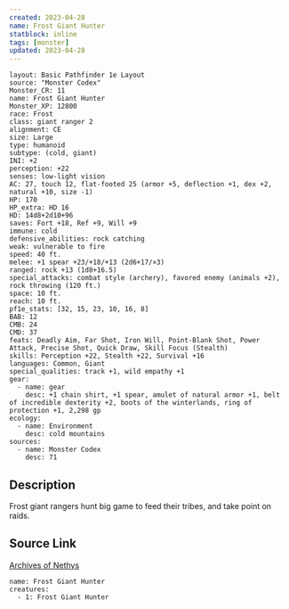 ```yaml
---
created: 2023-04-28
name: Frost Giant Hunter
statblock: inline
tags: [monster]
updated: 2023-04-28
---
```

```statblock
layout: Basic Pathfinder 1e Layout
source: "Monster Codex"
Monster_CR: 11
name: Frost Giant Hunter
Monster_XP: 12800
race: Frost
class: giant ranger 2
alignment: CE
size: Large
type: humanoid
subtype: (cold, giant)
INI: +2
perception: +22
senses: low-light vision
AC: 27, touch 12, flat-footed 25 (armor +5, deflection +1, dex +2, natural +10, size -1)
HP: 170
HP_extra: HD 16
HD: 14d8+2d10+96
saves: Fort +18, Ref +9, Will +9
immune: cold
defensive_abilities: rock catching
weak: vulnerable to fire
speed: 40 ft.
melee: +1 spear +23/+18/+13 (2d6+17/×3)
ranged: rock +13 (1d8+16.5)
special_attacks: combat style (archery), favored enemy (animals +2), rock throwing (120 ft.)
space: 10 ft.
reach: 10 ft.
pf1e_stats: [32, 15, 23, 10, 16, 8]
BAB: 12
CMB: 24
CMD: 37
feats: Deadly Aim, Far Shot, Iron Will, Point-Blank Shot, Power Attack, Precise Shot, Quick Draw, Skill Focus (Stealth)
skills: Perception +22, Stealth +22, Survival +16
languages: Common, Giant
special_qualities: track +1, wild empathy +1
gear:
  - name: gear
    desc: +1 chain shirt, +1 spear, amulet of natural armor +1, belt of incredible dexterity +2, boots of the winterlands, ring of protection +1, 2,298 gp
ecology:
  - name: Environment
    desc: cold mountains
sources:
  - name: Monster Codex
    desc: 71
```
## Description
Frost giant rangers hunt big game to feed their tribes, and take point on raids.
## Source Link
[Archives of Nethys](https://aonprd.com/MonsterDisplay.aspx?ItemName=Frost%20Giant%20Hunter)
```encounter-table
name: Frost Giant Hunter
creatures:
  - 1: Frost Giant Hunter
```
